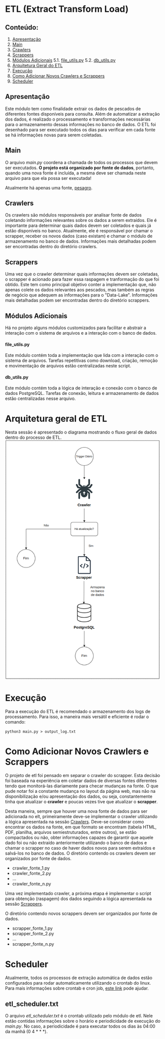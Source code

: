 # ETL (Extract Transform Load)

## Conteúdo:
1. [Apresentação](#apresentação)
2. [Main](#main)
3. [Crawlers](#crawlers)
4. [Scrappers](#scrappers)
5. [Módulos Adicionais](#módulos-adicionais)
    5.1. [file_utils.py](#file_utilspy)
    5.2. [db_utils.py](#db_utilspy)
6. [Arquitetura Geral do ETL](#arquitetura-geral-de-etl)
7. [Execução](#execução)
8. [Como Adicionar Novos Crawlers e Scrappers](#como-adicionar-novos-crawlers-e-scrappers)
9. [Scheduler](#scheduler)


## Apresentação
Este módulo tem como finalidade extrair os dados de pescados de diferentes fontes disponíveis para consulta.
Além de automatizar a extração dos dados, é realizado o processamento e transformações necessárias para o armazenamento dessas informações no banco de dados.
O ETL foi desenhado para ser executado todos os dias para verificar em cada fonte se há informações novas para serem coletadas.

## Main
O arquivo *main.py* coordena a chamada de todos os processos que devem ser executados.
**O projeto está organizado por fonte de dados**, portanto, quando uma nova fonte é incluída, a mesma deve ser chamada neste arquivo para que ela possa ser executada!

Atualmente há apenas uma fonte, [pesagro](https://www.pesagro.rj.gov.br/node/194).

## Crawlers
Os crawlers são módulos responsáveis por analisar fonte de dados coletando informações relevantes sobre os dados a serem extraídos. 
Ele é importante para determinar quais dados devem ser coletados e quais já estão disponíveis no banco.
Atualmente, ele é responsável por chamar o scrapper, receber os novos dados (caso existam) e chamar o módulo de armazenamento no banco de dados.
Informações mais detalhadas podem ser encontradas dentro do diretório crawlers.

## Scrappers
Uma vez que o crawler determinar quais informações devem ser coletadas, o scrapper é acionado para fazer essa raspagem e tranformação do que foi obtido.
Este tem como principal objetivo conter a implementação que, não apenas colete os dados relevantes aos pescados, mas também as regras de negócio que adequem as informações para o "Data-Lake".
Informações mais detalhadas podem ser encontradas dentro do diretório scrappers.

## Módulos Adicionais
Há no projeto alguns módulos customizados para facilitar e abstrair a interação com o sistema de arquivos e a interação com o banco de dados.

#### file_utils.py
Este módulo contém toda a implementação que lida com a interação com o sistema de arquivos. 
Tarefas repetitivas como download, criação, remoção e movimentação de arquivos estão centralizadas neste script.

#### db_utils.py
Este módulo contém toda a lógica de interação e conexão com o banco de dados PostgreSQL. 
Tarefas de conexão, leitura e armazenamento de dados estão centralizadas nesse arquivo.

# Arquitetura geral de ETL
Nesta sessão é apresentado o diagrama mostrando o fluxo geral de dados dentro do processo de ETL.
![Arquitetura geral do processamento de dados](./img/arquitetura.png)

# Execução
Para a execução do ETL é recomendado o armazenamento dos logs de processamento.
Para isso, a maneira mais versátil e eficiente é rodar o comando:
```
python3 main.py > output_log.txt
```

# Como Adicionar Novos Crawlers e Scrappers
O projeto de etl foi pensado em separar o crawler do scrapper. Esta decisão foi baseada na experiência em coletar dados de diversas fontes diferentes tendo que monitorá-las diariamente para checar mudanças na fonte.
O que pude notar foi a constante mudança no layout da página web, mas não na disponibilização e/ou apresentação dos dados, ou seja, constantemente tinha que atualizar o **crawler** e poucas vezes tive que atualizar o **scrapper**.

Desta maneira, sempre que houver uma nova fonte de dados para ser adicionada no elt, primeiramente deve-se implementar o crawler utilizando a lógica apresentada na sessão [Crawlers](#crawlers).
Deve-se considerar como encontrar os dados na fonte, em que formato se encontram (tabela HTML, PDF, planilha, arquivos semiestruturados, entre outros), se estão compactados ou não, obter informações capazes de garantir que aquele dado foi ou não extraído anteriormente utilizando o banco de dados e chamar o scrapper no caso de haver dados novos para serem extraídos e salvá-los no banco de dados.
O diretório contendo os crawlers devem ser organizados por fonte de dados.
* crawler_fonte_1.py
* crawler_fonte_2.py
* ...
* crawler_fonte_n.py

Uma vez implementado crawler, a próxima etapa é implementar o script para obtenção (raspagem) dos dados seguindo a lógica apresentada na sessão [Scrappers](#scrappers).

O diretório contendo novos scrappers devem ser organizados por fonte de dados.
* scrapper_fonte_1.py
* scrapper_fonte_2.py
* ...
* scrapper_fonte_n.py

# Scheduler
Atualmente, todos os processos de extração automática de dados estão configurados para rodar automaticamente utilizando o crontab do linux.
Para mais informações sobre crontab e cron job, [este link](https://diolinux.com.br/tutoriais/entenda-o-que-e-cron-job.html) pode ajudar.

## etl_scheduler.txt
O arquivo *etl_scheduler.txt* é o crontab utilizado pelo módulo de etl.
Nele estão contidas informações sobre o horário e periodicidade de execução do *main.py*.
No caso, a periodicidade é para executar todos os dias às 04:00 da manhã (0 4 * * *).
